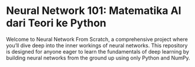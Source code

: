 # Neural Network 101: Matematika AI dari Teori ke Python
Welcome to Neural Network From Scratch, a comprehensive project where you’ll dive deep into the inner workings of neural networks. This repository is designed for anyone eager to learn the fundamentals of deep learning by building neural networks from the ground up using only Python and NumPy.